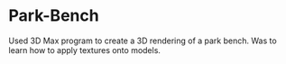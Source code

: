 # Park-Bench
Used 3D Max program to create a 3D rendering of a park bench. Was to learn how to apply textures onto models.  
